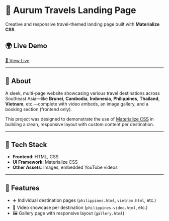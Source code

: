 # 🌟 Aurum Travels Landing Page

Creative and responsive travel-themed landing page built with **Materialize CSS**.

## 🌍 Live Demo  
[🔗 View Live](https://clrnlvly.github.io/Aurum-Travels/)

---

## 🎯 About

A sleek, multi-page website showcasing various travel destinations across Southeast Asia—like **Brunei**, **Cambodia**, **Indonesia**, **Philippines**, **Thailand**, **Vietnam**, etc.—complete with video embeds, an image gallery, and a booking section (frontend only).

This project was designed to demonstrate the use of [Materialize CSS](https://materializecss.com/) in building a clean, responsive layout with custom content per destination.

---

## 🧩 Tech Stack

- **Frontend**: HTML, CSS
- **UI Framework**: Materialize CSS
- **Other Assets**: Images, embedded YouTube videos

---

## 🚀 Features

- ✈️ Individual destination pages (`philippines.html`, `vietnam.html`, etc.)
- 🎥 Video showcase per destination (`philippines-video.html`, etc.)
- 🖼️ Gallery page with responsive layout (`gallery.html`)

